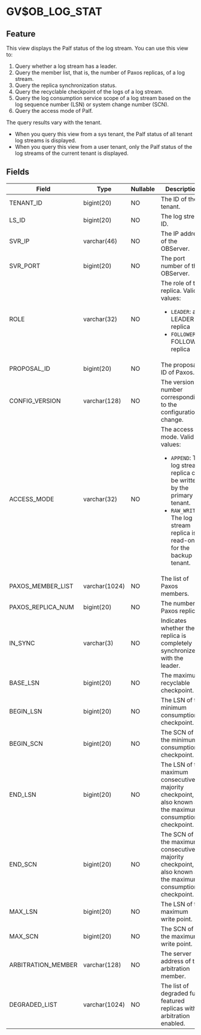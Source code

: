 # GV$OB_LOG_STAT

## Feature

This view displays the Palf status of the log stream. You can use this view to:

1. Query whether a log stream has a leader. 
2. Query the member list, that is, the number of Paxos replicas, of a log stream. 
3. Query the replica synchronization status. 
4. Query the recyclable checkpoint of the logs of a log stream. 
5. Query the log consumption service scope of a log stream based on the log sequence number (LSN) or system change number (SCN). 
6. Query the access mode of Palf. 

The query results vary with the tenant.

- When you query this view from a sys tenant, the Palf status of all tenant log streams is displayed. 
- When you query this view from a user tenant, only the Palf status of the log streams of the current tenant is displayed. 

## Fields

| **Field** | **Type** | **Nullable** | Description |
| --- | --- | --- | --- |
| TENANT_ID | bigint(20) | NO | The ID of the tenant. |
| LS_ID | bigint(20) | NO | The log stream ID. |
| SVR_IP | varchar(46) | NO | The IP address of the OBServer. |
| SVR_PORT | bigint(20) | NO | The port number of the OBServer. |
| ROLE | varchar(32) | NO | The role of the replica. Valid values: <ul><li> `LEADER`: a LEADER replica  </li><li>`FOLLOWER`: a FOLLOWER replica  </li></ul> |
| PROPOSAL_ID | bigint(20) | NO | The proposal ID of Paxos. |
| CONFIG_VERSION | varchar(128) | NO | The version number corresponding to the configuration change. |
| ACCESS_MODE | varchar(32) | NO | The access mode. Valid values: <ul><li> `APPEND`: The log stream replica can be written by the primary tenant.  </li><li> `RAW_WRITE`: The log stream replica is read-only for the backup tenant. </li></ul> |
| PAXOS_MEMBER_LIST | varchar(1024) | NO | The list of Paxos members. |
| PAXOS_REPLICA_NUM | bigint(20) | NO | The number of Paxos replicas. |
| IN_SYNC | varchar(3) | NO | Indicates whether the replica is completely synchronized with the leader. |
| BASE_LSN | bigint(20) | NO | The maximum recyclable checkpoint. |
| BEGIN_LSN | bigint(20) | NO | The LSN of the minimum consumption checkpoint. |
| BEGIN_SCN | bigint(20) | NO | The SCN of the minimum consumption checkpoint. |
| END_LSN | bigint(20) | NO | The LSN of the maximum consecutive majority checkpoint, also known as the maximum consumption checkpoint. |
| END_SCN | bigint(20) | NO | The SCN of the maximum consecutive majority checkpoint, also known as the maximum consumption checkpoint. |
| MAX_LSN | bigint(20) | NO | The LSN of the maximum write point. |
| MAX_SCN | bigint(20) | NO | The SCN of the maximum write point. |
| ARBITRATION_MEMBER | varchar(128) | NO | The server address of the arbitration member. |
| DEGRADED_LIST | varchar(1024) | NO | The list of degraded full-featured replicas with arbitration enabled. |
